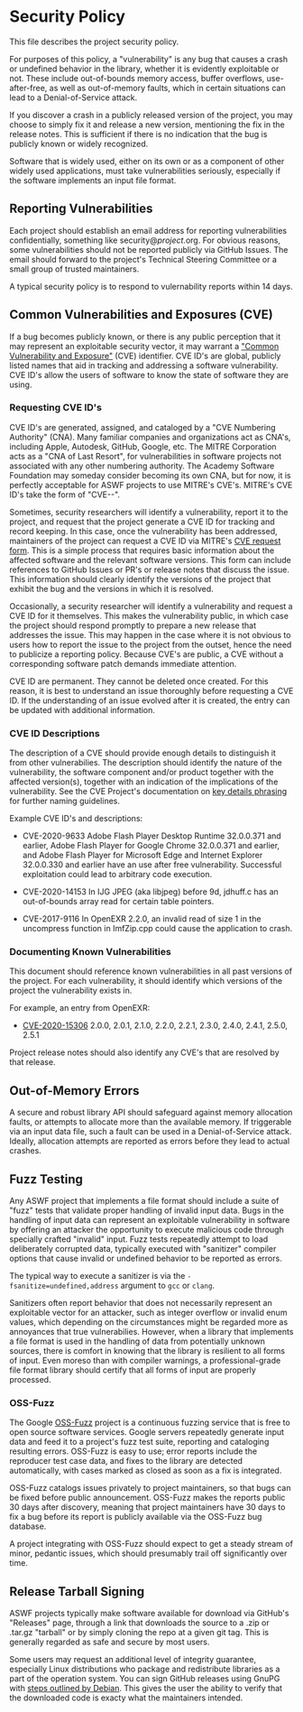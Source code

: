 # Security Policy

This file describes the project security policy.

For purposes of this policy, a "vulnerability" is any bug that causes
a crash or undefined behavior in the library, whether it is evidently
exploitable or not. These include out-of-bounds memory access, buffer
overflows, use-after-free, as well as out-of-memory faults, which in
certain situations can lead to a Denial-of-Service attack.

If you discover a crash in a publicly released version of the project,
you may choose to simply fix it and release a new version, mentioning
the fix in the release notes. This is sufficient if there is no
indication that the bug is publicly known or widely recognized.

Software that is widely used, either on its own or as a component of
other widely used applications, must take vulnerabilities seriously,
especially if the software implements an input file format.

## Reporting Vulnerabilities

Each project should establish an email address for reporting
vulnerabilities confidentially, something like
security@_project_.org. For obvious reasons, some vulnerabilities
should not be reported publicly via GitHub Issues.  The email should
forward to the project's Technical Steering Committee or a small group
of trusted maintainers.

A typical security policy is to respond to vulernability reports
within 14 days. 

## Common Vulnerabilities and Exposures (CVE)

If a bug becomes publicly known, or there is any public perception
that it may represent an exploitable security vector, it may warrant a
["Common Vulnerability and
Exposure"](https://en.wikipedia.org/wiki/Common_Vulnerabilities_and_Exposures)
(CVE) identifier. CVE ID's are global, publicly listed names that aid
in tracking and addressing a software vulnerability. CVE ID's allow
the users of software to know the state of software they are using.

### Requesting CVE ID's

CVE ID's are generated, assigned, and cataloged by a "CVE Numbering
Authority" (CNA). Many familiar companies and organizations act as
CNA's, including Apple, Autodesk, GitHub, Google, etc. The MITRE
Corporation acts as a "CNA of Last Resort", for vulnerabilities in
software projects not associated with any other numbering
authority. The Academy Software Foundation may someday consider
becoming its own CNA, but for now, it is perfectly acceptable for ASWF
projects to use MITRE's CVE's.  MITRE's CVE ID's take the form of
"CVE-<year>-<number>".

Sometimes, security researchers will identify a vulnerability, report
it to the project, and request that the project generate a CVE ID for
tracking and record keeping. In this case, once the vulnerability has
been addressed, maintainers of the project can request a CVE ID
via MITRE's [CVE request form](https://cveform.mitre.org/).  This is a
simple process that requires basic information about the affected
software and the relevant software versions. This form can include
references to GitHub Issues or PR's or release notes that discuss the
issue. This information should clearly identify the versions of the
project that exhibit the bug and the versions in which it is resolved.

Occasionally, a security researcher will identify a vulnerability and
request a CVE ID for it themselves. This makes the vulnerability
public, in which case the project should respond promptly to prepare a
new release that addresses the issue. This may happen in the case where
it is not obvious to users how to report the issue to the project from
the outset, hence the need to publicize a reporting policy. Because
CVE's are public, a CVE without a corresponding software patch demands
immediate attention.

CVE ID are permanent. They cannot be deleted once created. For this
reason, it is best to understand an issue thoroughly before requesting
a CVE ID.  If the understanding of an issue evolved after it is
created, the entry can be updated with additional information.

### CVE ID Descriptions

The description of a CVE should provide enough details to distinguish
it from other vulnerabilies. The description should identify the
nature of the vulnerability, the software component and/or product
together with the affected version(s), together with an indication of the
implications of the vulnerability. See the CVE Project's documentation
on [key details
phrasing](http://cveproject.github.io/docs/content/key-details-phrasing.pdf)
for further naming guidelines.

Example CVE ID's and descriptions:

* CVE-2020-9633 Adobe Flash Player Desktop Runtime 32.0.0.371 and
  earlier, Adobe Flash Player for Google Chrome 32.0.0.371 and
  earlier, and Adobe Flash Player for Microsoft Edge and Internet
  Explorer 32.0.0.330 and earlier have an use after free
  vulnerability. Successful exploitation could lead to arbitrary code
  execution.

* CVE-2020-14153 In IJG JPEG (aka libjpeg) before 9d, jdhuff.c has an
  out-of-bounds array read for certain table pointers.

* CVE-2017-9116 In OpenEXR 2.2.0, an invalid read of size 1 in the
  uncompress function in ImfZip.cpp could cause the application to
  crash.

### Documenting Known Vulnerabilities

This document should reference known vulnerabilities in all past
versions of the project. For each vulnerability, it should identify
which versions of the project the vulnerability exists in.

For example, an entry from OpenEXR:

* [CVE-2020-15306](https://cve.mitre.org/cgi-bin/cvename.cgi?name=CVE-2020-15306) 2.0.0, 2.0.1, 2.1.0, 2.2.0, 2.2.1, 2.3.0, 2.4.0, 2.4.1, 2.5.0, 2.5.1 

Project release notes should also identify any CVE's that are resolved
by that release.

## Out-of-Memory Errors

A secure and robust library API should safeguard against memory
allocation faults, or attempts to allocate more than the available
memory. If triggerable via an input data file, such a fault can be
used in a Denial-of-Service attack. Ideally, allocation attempts are
reported as errors before they lead to actual crashes.

## Fuzz Testing

Any ASWF project that implements a file format should include a suite
of "fuzz" tests that validate proper handling of invalid input
data. Bugs in the handling of input data can represent an exploitable
vulnerability in software by offering an attacker the opportunity to
execute malicious code through specially crafted "invalid" input. Fuzz
tests repeatedly attempt to load deliberately corrupted data,
typically executed with "sanitizer" compiler options that cause
invalid or undefined behavior to be reported as errors.

The typical way to execute a sanitizer is via the
``-fsanitize=undefined,address`` argument to ``gcc`` or ``clang``.

Sanitizers often report behavior that does not necessarily represent
an exploitable vector for an attacker, such as integer overflow or
invalid enum values, which depending on the circumstances might be
regarded more as annoyances that true vulnerabilies. However, when a
library that implements a file format is used in the handling of data
from potentially unknown sources, there is comfort in knowing that the
library is resilient to all forms of input. Even moreso than with
compiler warnings, a professional-grade file format library should
certify that all forms of input are properly processed.

### OSS-Fuzz

The Google [OSS-Fuzz](https://google.github.io/oss-fuzz) project is a
continuous fuzzing service that is free to open source software
services. Google servers repeatedly generate input data and feed it to
a project's fuzz test suite, reporting and cataloging resulting
errors.  OSS-Fuzz is easy to use; error reports include the reproducer
test case data, and fixes to the library are detected automatically,
with cases marked as closed as soon as a fix is integrated.

OSS-Fuzz catalogs issues privately to project maintainers, so that
bugs can be fixed before public announcement. OSS-Fuzz makes the
reports public 30 days after discovery, meaning that project
maintainers have 30 days to fix a bug before its report is publicly
available via the OSS-Fuzz bug database.

A project integrating with OSS-Fuzz should expect to get a steady
stream of minor, pedantic issues, which should presumably trail off
significantly over time.

## Release Tarball Signing

ASWF projects typically make software available for download via
GitHub's "Releases" page, through a link that downloads the source to
a .zip or .tar.gz "tarball" or by simply cloning the repo at a given
git tag. This is generally regarded as safe and secure by most users.

Some users may request an additional level of integrity guarantee,
especially Linux distributions who package and redistribute libraries
as a part of the operation system. You can sign GitHub releases using
GnuPG with [steps outlined by
Debian](https://wiki.debian.org/Creating%20signed%20GitHub%20releases). This
gives the user the ability to verify that the downloaded code is
exacty what the maintainers intended.
